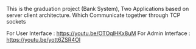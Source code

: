 This is the graduation project (Bank System), 
Two Applications based on server client architecture. Which Communicate together through TCP sockets

For User Interface : https://youtu.be/OTOqlHKx8uM
For Admin Interface : https://youtu.be/yott6ZSR4OI
